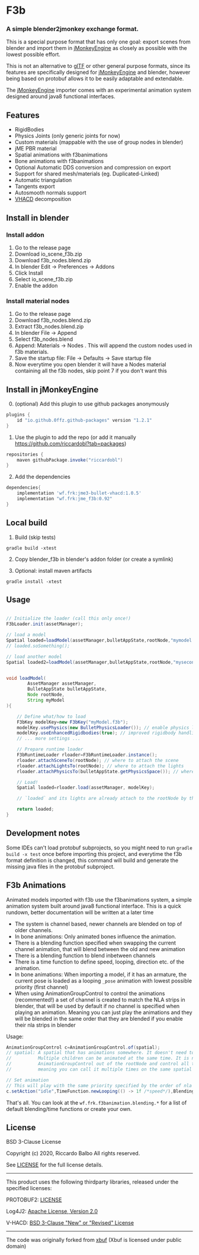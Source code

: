 # F3b

### A simple blender2jmonkey exchange format.

This is  a special purpose format that has only one goal: export scenes from blender and import them in [jMonkeyEngine](https://github.com/jMonkeyEngine/jmonkeyengine) as closely as possible with the lowest possible effort.

This is not an alternative to [glTF](https://www.khronos.org/gltf/) or other general purpose formats, since its features are specifically designed for  [jMonkeyEngine](https://github.com/jMonkeyEngine/jmonkeyengine)  and blender, however being based on protobuf allows it to be easily adaptable and extendable.

The  [jMonkeyEngine](https://github.com/jMonkeyEngine/jmonkeyengine)  importer comes with an experimental animation system designed around java8 functional interfaces.

## Features
- RigidBodies 
- Physics Joints  (only generic joints for now)
- Custom materials (mappable with the use of group nodes in blender)
- jME PBR material
- Spatial animations with f3banimations
- Bone animations with f3banimations 
- Optional Automatic DDS conversion and compression on export
- Support for shared mesh/materials (eg. Duplicated-Linked)
- Automatic triangulation
- Tangents export
- Autosmooth normals support
- [VHACD](https://github.com/riccardobl/jme3-bullet-vhacd) decomposition

## Install in blender

### Install addon
1. Go to the release page
2. Download io_scene_f3b.zip
3. Download f3b_nodes.blend.zip
4. In blender Edit -> Preferences -> Addons
5. Click Install
6. Select  io_scene_f3b.zip
7. Enable the addon

### Install material nodes
1. Go to the release page
2. Download f3b_nodes.blend.zip
3. Extract f3b_nodes.blend.zip
4. In blender File -> Append
5. Select f3b_nodes.blend
6. Append: Materials -> Nodes . This will append the custom nodes used in f3b materials.
7. Save the startup file: File -> Defaults -> Save startup file
8. Now everytime you open blender it will have a Nodes material containing all the f3b nodes, skip point 7 if you don't want this 

## Install in jMonkeyEngine
0. (optional) Add this plugin to use github packages anonymously
```gradle
plugins {
    id "io.github.0ffz.github-packages" version "1.2.1"
}
```

1. Use the plugin to add the repo (or add it manually https://github.com/riccardobl?tab=packages)
```gradle
repositories {
    maven githubPackage.invoke("riccardobl")
}
```
2. Add the dependencies
```gradle
dependencies{
    implementation 'wf.frk:jme3-bullet-vhacd:1.0.5'
    implementation "wf.frk:jme_f3b:0.92"
}
```

## Local build

1. Build (skip tests)
```console
gradle build -xtest
```
2. Copy blender_f3b in blender's addon folder (or create a symlink)

3. Optional: install maven artifacts
```console
gradle install -xtest
```

## Usage
```java

// Initialize the loader (call this only once!)
F3bLoader.init(assetManager);

// load a model
Spatial loaded=loadModel(assetManager,bulletAppState,rootNode,"mymodel.f3b");
// loaded.soSomething();

// load another model
Spatial loaded2=loadModel(assetManager,bulletAppState,rootNode,"mysecondNode.f3b");


void loadModel(
        AssetManager assetManager,
        BulletAppState bulletAppState,
        Node rootNode, 
        String myModel
){

    // Define what/how to load
    F3bKey modelKey=new F3bKey("myModel.f3b");
    modelKey.usePhysics(new BulletPhysicsLoader()); // enable physics loader
    modelKey.useEnhancedRigidbodies(true); // improved rigidbody handling
    // ... more settings ...

    // Prepare runtime loader
    F3bRuntimeLoader rloader=F3bRuntimeLoader.instance();
    rloader.attachSceneTo(rootNode); // where to attach the scene
    rloader.attachLightsTo(rootNode); // where to attach the lights
    rloader.attachPhysicsTo(bulletAppState.getPhysicsSpace()); // where to attach the physics

    // Load!
    Spatial loaded=rloader.load(assetManager, modelKey);

    // `loaded` and its lights are already attach to the rootNode by the runtime loader

    return loaded;
}

```

## Development notes
Some IDEs can't load protobuf subprojects, so you might need to run  `gradle build -x test`  once before importing this project, and everytime the f3b format definition is changed, this command will build and generate the missing java files in the protobuf subproject.

## F3b Animations
Animated models imported with f3b use the f3banimations system, a simple animation system built around java8 functional interface.
This is a quick rundown, better documentation will be written at a later time
- The system is channel based, newer channels are blended on top of older channels. 
- In bone animations: Only animated bones influence the animation.
- There is a blending function specified when swapping the current channel animation, that will blend between the old and new animation
- There is a blending function to blend inbetween channels
- There is a time function to define speed, looping, direction etc. of the animation.
- In bone animations: When importing a model, if it has an armature, the current pose is loaded as a looping `_pose` animation with lowest possible priority (first channel)
- When using AnimationGroupControl to control the animations (recommented!) a set of channel is created to match the NLA strips in blender, that will be used by default if no channel is specified when playing an animation. Meaning you can just play the animations and they will be blended in the same order that they are blended if you enable their nla strips in blender

Usage:

```java
AnimationGroupControl c=AnimationGroupControl.of(spatial);
// spatial: A spatial that has animations somewhere. It doesn't need to be exactly the spatial that has the animations, it can be a parent.
//          Multiple children can be animated at the same time. It is not recommented and you shouldn't do it, but you could generate an 
//          AnimationGroupControl out of the rootNode and control all the scene from it. AnimationGroupControl.of() caches the generated control
//          meaning you can call it multiple times on the same spatial and it will always return the same.

// Set animation
// This will play with the same priority specified by the order of nla strips in blender
c.setAction("idle",TimeFunction.newLooping(() -> 1f /*speed*/),BlendingFunction.newSimple(() -> 1f /* replace the old animation immediately */));

```
That's all. You can look at the `wf.frk.f3banimation.blending.*` for a list of default blending/time functions or create your own.


## License
BSD 3-Clause License

Copyright (c) 2020, Riccardo Balbo
All rights reserved.

See [LICENSE](LICENSE) for the full license details.

-----

This product uses the following thirdparty libraries, released under the specified licenses:

PROTOBUF2: [LICENSE](https://github.com/protocolbuffers/protobuf/blob/master/LICENSE)

Log4J2: [Apache License, Version 2.0](https://logging.apache.org/log4j/2.x/license.html)

V-HACD: [BSD 3-Clause "New" or "Revised" License](https://github.com/kmammou/v-hacd/blob/master/LICENSE)

---

The code was originally forked from [xbuf](https://github.com/xbuf) (Xbuf is licensed under public domain)

